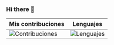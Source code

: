 ### Hi there 👋

<!--
**sanchezih/sanchezih** is a ✨ _special_ ✨ repository because its `README.md` (this file) appears on your GitHub profile.

Here are some ideas to get you started:

- 🔭 I’m currently working on ...
- 🌱 I’m currently learning ...
- 👯 I’m looking to collaborate on ...
- 🤔 I’m looking for help with ...
- 💬 Ask me about ...
- 📫 How to reach me: ...
- 😄 Pronouns: ...
- ⚡ Fun fact: ...
-->

[Contribuciones]: https://github-readme-stats.vercel.app/api?username=sanchezih&theme=midnight-purple&show_icons=true&hide_border=true&count_private=true&include_all_commit=true
[Lenguajes]: https://github-readme-stats.vercel.app/api/top-langs/?username=sanchezih&theme=midnight-purple&hide=&langs_count=20&layout=compact&hide_border=true

| Mis contribuciones | Lenguajes
| ----------- | -----------
| ![Contribuciones] | ![Lenguajes]|
